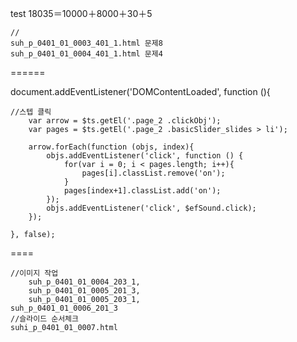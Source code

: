 test
18035＝10000＋8000＋30＋5

    //
    suh_p_0401_01_0003_401_1.html 문제8
    suh_p_0401_01_0004_401_1.html 문제4



======





document.addEventListener('DOMContentLoaded', function (){

    //스텝 클릭
		var arrow = $ts.getEl('.page_2 .clickObj');
		var pages = $ts.getEl('.page_2 .basicSlider_slides > li');

		arrow.forEach(function (objs, index){
			objs.addEventListener('click', function () {
				for(var i = 0; i < pages.length; i++){
					pages[i].classList.remove('on');
				}
				pages[index+1].classList.add('on');
			});
			objs.addEventListener('click', $efSound.click);
		});
    
	}, false);



====


    //이미지 작업
        suh_p_0401_01_0004_203_1, 
        suh_p_0401_01_0005_201_3, 
        suh_p_0401_01_0005_203_1, 
	suh_p_0401_01_0006_201_3
    //슬라이드 순서체크
    suhi_p_0401_01_0007.html
